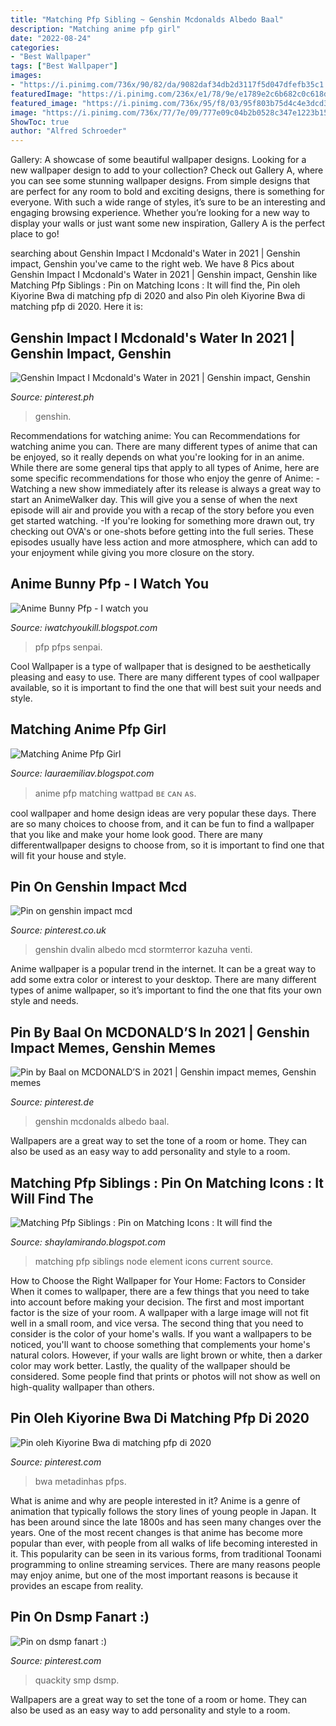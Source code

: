 ```yaml
---
title: "Matching Pfp Sibling ~ Genshin Mcdonalds Albedo Baal"
description: "Matching anime pfp girl"
date: "2022-08-24"
categories:
- "Best Wallpaper"
tags: ["Best Wallpaper"]
images:
- "https://i.pinimg.com/736x/90/82/da/9082daf34db2d3117f5d047dfefb35c1.jpg"
featuredImage: "https://i.pinimg.com/236x/e1/78/9e/e1789e2c6b682c0c618de9b93a5961dc.jpg?nii=t"
featured_image: "https://i.pinimg.com/736x/95/f8/03/95f803b75d4c4e3dcd3b17bdf85b01ca.jpg"
image: "https://i.pinimg.com/736x/77/7e/09/777e09c04b2b0528c347e1223b157b9e.jpg"
ShowToc: true
author: "Alfred Schroeder"
---
```



Gallery: A showcase of some beautiful wallpaper designs.
Looking for a new wallpaper design to add to your collection? Check out Gallery A, where you can see some stunning wallpaper designs. From simple designs that are perfect for any room to bold and exciting designs, there is something for everyone. With such a wide range of styles, it’s sure to be an interesting and engaging browsing experience. Whether you’re looking for a new way to display your walls or just want some new inspiration, Gallery A is the perfect place to go!
		
		
		
		
		
		
		
	

		
searching about Genshin Impact I Mcdonald&#039;s Water in 2021 | Genshin impact, Genshin you've came to the right web. We have 8 Pics about Genshin Impact I Mcdonald&#039;s Water in 2021 | Genshin impact, Genshin like Matching Pfp Siblings : Pin on Matching Icons : It will find the, Pin oleh Kiyorine Bwa di matching pfp di 2020 and also Pin oleh Kiyorine Bwa di matching pfp di 2020. Here it is:
		
    
## Genshin Impact I Mcdonald&#039;s Water In 2021 | Genshin Impact, Genshin

<img loading=lazy src="https://i.pinimg.com/736x/95/f8/03/95f803b75d4c4e3dcd3b17bdf85b01ca.jpg" onerror="this.onerror=null;this.src='https://tse1.mm.bing.net/th?id=OIP.gmbpsj3jBITa7TP59vmNTgHaFl&amp;pid=15.1';" alt="Genshin Impact I Mcdonald&#039;s Water in 2021 | Genshin impact, Genshin">

_Source: pinterest.ph_

>genshin. 

	

Recommendations for watching anime: You can
Recommendations for watching anime you can. There are many different types of anime that can be enjoyed, so it really depends on what you're looking for in an anime. While there are some general tips that apply to all types of Anime, here are some specific recommendations for those who enjoy the genre of Anime: 
-Watching a new show immediately after its release is always a great way to start an AnimeWalker day. This will give you a sense of when the next episode will air and provide you with a recap of the story before you even get started watching. 
-If you're looking for something more drawn out, try checking out OVA's or one-shots before getting into the full series. These episodes usually have less action and more atmosphere, which can add to your enjoyment while giving you more closure on the story.

    
## Anime Bunny Pfp - I Watch You

<img loading=lazy src="https://i.pinimg.com/736x/a0/24/3a/a0243a86370b52ace8e455f0e5b0f09b.jpg" onerror="this.onerror=null;this.src='https://tse4.mm.bing.net/th?id=OIP.gITxCER7SHuojf8K-rEeHAHaHa&amp;pid=15.1';" alt="Anime Bunny Pfp - I watch you">

_Source: iwatchyoukill.blogspot.com_

>pfp pfps senpai. 

	

Cool Wallpaper is a type of wallpaper that is designed to be aesthetically pleasing and easy to use. There are many different types of cool wallpaper available, so it is important to find the one that will best suit your needs and style.

    
## Matching Anime Pfp Girl

<img loading=lazy src="https://em.wattpad.com/cbd065c3ea42e8c78a8a51919a7c9f4bddf7abec/68747470733a2f2f73332e616d617a6f6e6177732e636f6d2f776174747061642d6d656469612d736572766963652f53746f7279496d6167652f675969754a35754d6c49584a62413d3d2d3635393537333538332e3135366165343533306163313135626439313135333432363536312e6a7067?s=fit&amp;w=720&amp;h=720" onerror="this.onerror=null;this.src='https://tse2.mm.bing.net/th?id=OIP.9JXyjtGcoGnzQiU13VdV3wHaHa&amp;pid=15.1';" alt="Matching Anime Pfp Girl">

_Source: lauraemiliav.blogspot.com_

>anime pfp matching wattpad ʙᴇ ᴄᴀɴ ᴀs. 

	

cool wallpaper and home design ideas are very popular these days. There are so many choices to choose from, and it can be fun to find a wallpaper that you like and make your home look good. There are many differentwallpaper designs to choose from, so it is important to find one that will fit your house and style.

    
## Pin On Genshin Impact Mcd

<img loading=lazy src="https://i.pinimg.com/originals/71/69/8c/71698c0ee62e8ad2863d63abf4444eb3.jpg" onerror="this.onerror=null;this.src='https://tse3.mm.bing.net/th?id=OIP.fyvorPrDmYIgJ3-ajET9FQHaHn&amp;pid=15.1';" alt="Pin on genshin impact mcd">

_Source: pinterest.co.uk_

>genshin dvalin albedo mcd stormterror kazuha venti. 

	

Anime wallpaper is a popular trend in the internet. It can be a great way to add some extra color or interest to your desktop. There are many different types of anime wallpaper, so it’s important to find the one that fits your own style and needs.

    
## Pin By Baal On MCDONALD’S In 2021 | Genshin Impact Memes, Genshin Memes

<img loading=lazy src="https://i.pinimg.com/236x/e1/78/9e/e1789e2c6b682c0c618de9b93a5961dc.jpg?nii=t" onerror="this.onerror=null;this.src='https://tse3.mm.bing.net/th?id=OIP.Nn4nJJCDSGX4gu7Toi-b0AAAAA&amp;pid=15.1';" alt="Pin by Baal on MCDONALD’S in 2021 | Genshin impact memes, Genshin memes">

_Source: pinterest.de_

>genshin mcdonalds albedo baal. 

	

Wallpapers are a great way to set the tone of a room or home. They can also be used as an easy way to add personality and style to a room.

    
## Matching Pfp Siblings : Pin On Matching Icons : It Will Find The

<img loading=lazy src="https://i.pinimg.com/originals/1a/c2/cb/1ac2cbfa8d0de4432760c204592fe137.jpg" onerror="this.onerror=null;this.src='https://tse3.mm.bing.net/th?id=OIP.DDBv17P_9fB182iR49E8gAAAAA&amp;pid=15.1';" alt="Matching Pfp Siblings : Pin on Matching Icons : It will find the">

_Source: shaylamirando.blogspot.com_

>matching pfp siblings node element icons current source. 

	

How to Choose the Right Wallpaper for Your Home: Factors to Consider
When it comes to wallpaper, there are a few things that you need to take into account before making your decision. The first and most important factor is the size of your room. A wallpaper with a large image will not fit well in a small room, and vice versa. 
The second thing that you need to consider is the color of your home's walls. If you want a wallpapers to be noticed, you'll want to choose something that complements your home's natural colors. However, if your walls are light brown or white, then a darker color may work better. 
Lastly, the quality of the wallpaper should be considered. Some people find that prints or photos will not show as well on high-quality wallpaper than others.

    
## Pin Oleh Kiyorine Bwa Di Matching Pfp Di 2020

<img loading=lazy src="https://i.pinimg.com/736x/90/82/da/9082daf34db2d3117f5d047dfefb35c1.jpg" onerror="this.onerror=null;this.src='https://tse4.mm.bing.net/th?id=OIP.ROgvaFtEEsj345lkYCNMLwHaHa&amp;pid=15.1';" alt="Pin oleh Kiyorine Bwa di matching pfp di 2020">

_Source: pinterest.com_

>bwa metadinhas pfps. 

	

What is anime and why are people interested in it?
Anime is a genre of animation that typically follows the story lines of young people in Japan. It has been around since the late 1800s and has seen many changes over the years. One of the most recent changes is that anime has become more popular than ever, with people from all walks of life becoming interested in it. This popularity can be seen in its various forms, from traditional Toonami programming to online streaming services. There are many reasons people may enjoy anime, but one of the most important reasons is because it provides an escape from reality.

    
## Pin On Dsmp Fanart :)

<img loading=lazy src="https://i.pinimg.com/736x/77/7e/09/777e09c04b2b0528c347e1223b157b9e.jpg" onerror="this.onerror=null;this.src='https://tse2.mm.bing.net/th?id=OIP.iXMYgPwZX9Su-oU-aaAgVQHaIW&amp;pid=15.1';" alt="Pin on dsmp fanart :)">

_Source: pinterest.com_

>quackity smp dsmp. 

	

Wallpapers are a great way to set the tone of a room or home. They can also be used as an easy way to add personality and style to a room.

